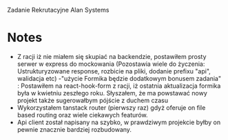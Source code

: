 Zadanie Rekrutacyjne Alan Systems

# Notes

- Z racji iż nie miałem się skupiać na backendzie, postawiłem prosty serwer w express do mockowania
  (Pozostawia wiele do życzenia: Ustrukturyzowane response, rozbicie na pliki, dodanie prefixu "api", walidacja etc)
  -"użycie Formika będzie dodatkowym bonusem zadania" : Postawiłem na react-hook-form z racji, iż ostatnia aktualizacja formika
  była w kwietniu zeszłego roku. Słyszałem, że ma powstawać nowy projekt także sugerowałbym pójście z duchem czasu
- Wykorzystałem tanstack router (pierwszy raz) gdyż oferuje on file based routing oraz wiele ciekawych featurów.
- Api client został napisany na szybko, w prawdziwym projekcie byłby on pewnie znacznie bardziej rozbudowany.
